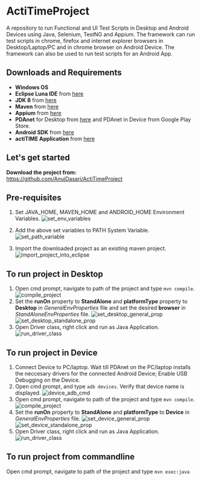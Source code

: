 # ActiTimeProject
A repository to run Functional and UI Test Scripts in Desktop and Android Devices using Java, Selenium, TestNG and Appium. The framework can run test scripts in chrome, firefox and internet explorer browsers in Desktop/Laptop/PC and in chrome browser on Android Device. The framework can also be used to run test scripts for an Android App. 

## Downloads and Requirements
* **Windows OS**  
* **Eclipse Luna IDE** from [here](http://www.eclipse.org/downloads/packages/eclipse-standard-44/lunar)  
* **JDK 8** from [here](http://www.oracle.com/technetwork/java/javase/downloads/jdk8-downloads-2133151.html)  
* **Maven** from [here](https://maven.apache.org/download.cgi)  
* **Appium** from [here](https://appium.io/)  
* **PDAnet** for Desktop from [here](http://pdanet.co/a/) and PDAnet in Device from Google Play Store.
* **Android SDK** from [here](https://developer.android.com/studio/index.html) 
* **actiTIME Application** from [here](https://www.actitime.com/download.php) 

## Let's get started
**Download the project from:**  
https://github.com/AnujDasari/ActiTimeProject

## Pre-requisites
1. Set JAVA_HOME, MAVEN_HOME and ANDROID_HOME Environment Variables.
![set_env_variables](https://cloud.githubusercontent.com/assets/18676770/23308633/c91470b6-fad1-11e6-870e-797686ca1075.png)  

2. Add the above set variables to PATH System Variable.
![set_path_variable](https://cloud.githubusercontent.com/assets/18676770/23308705/0fe0ae1a-fad2-11e6-9409-d5e1de8f3e4d.png)

3. Import the downloaded project as an existing maven project.
![import_project_into_eclipse](https://cloud.githubusercontent.com/assets/18676770/23309097/668334ee-fad3-11e6-85db-b5fcf3273691.png)

## To run project in Desktop
1. Open cmd prompt, navigate to path of the project and type `mvn compile`.
![compile_project](https://cloud.githubusercontent.com/assets/18676770/23309453/ba0c2bec-fad4-11e6-97f7-c2131af7ce99.png)
2. Set the **runOn** property to **StandAlone** and **platformType** property to **Desktop** in *GeneralEnvProperties* file and set the desired **browser** in *StandAloneEnvProperties* file.
![set_desktop_general_prop](https://cloud.githubusercontent.com/assets/18676770/23313233/d9e2c51c-fae2-11e6-90e7-fceeb0fb1c90.png)
![set_desktop_standalone_prop](https://cloud.githubusercontent.com/assets/18676770/23309596/5b6688f2-fad5-11e6-9940-151f8fbbc840.png)
3. Open Driver class, right click and run as Java Application.
![run_driver_class](https://cloud.githubusercontent.com/assets/18676770/23309671/9f943f2e-fad5-11e6-8c32-0238e5f133af.png)

## To run project in Device
1. Connect Device to PC/laptop. Wait till PDAnet on the PC/laptop installs the neccesary drivers for the connected Android Device; Enable USB Debugging on the Device.
2. Open cmd prompt, and type `adb devices`. Verify that device name is displayed.
![device_adb_cmd](https://cloud.githubusercontent.com/assets/18676770/23313838/5d43e592-fae5-11e6-89d2-8fd5c73ac0a7.png)
3. Open cmd prompt, navigate to path of the project and type `mvn compile`.
![compile_project](https://cloud.githubusercontent.com/assets/18676770/23309453/ba0c2bec-fad4-11e6-97f7-c2131af7ce99.png)
4. Set the **runOn** property to **StandAlone** and **platformType** to **Device** in *GeneralEnvProperties* file.
![set_device_general_prop](https://cloud.githubusercontent.com/assets/18676770/23313180/ab245984-fae2-11e6-9ff7-f644c3c15fe9.png)
![set_device_standalone_prop](https://cloud.githubusercontent.com/assets/18676770/23313268/05d372d4-fae3-11e6-9993-a5be59860306.png)
5. Open Driver class, right click and run as Java Application.
![run_driver_class](https://cloud.githubusercontent.com/assets/18676770/23309671/9f943f2e-fad5-11e6-8c32-0238e5f133af.png)

## To run project from commandline
 Open cmd prompt, navigate to path of the project and type `mvn exec:java`
